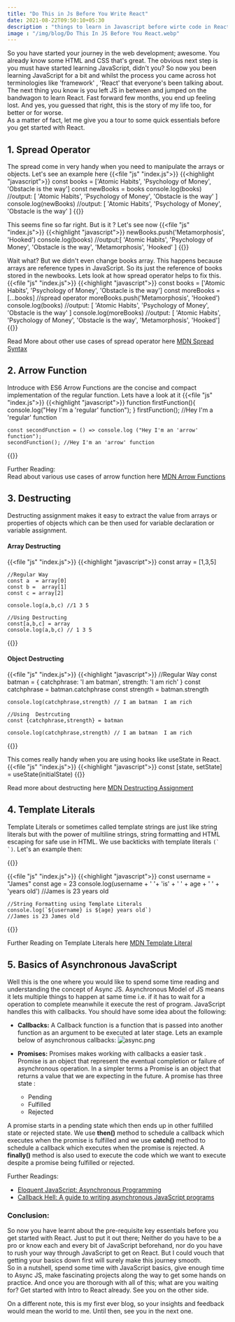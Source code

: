 ```yaml
---
title: "Do This in Js Before You Write React"
date: 2021-08-22T09:50:10+05:30
description : "things to learn in Javascript before wirte code in React JS"
image : "/img/blog/Do This In JS Before You React.webp"
---
```


So you have started your journey in the web development; awesome. You already know some HTML and CSS that's great. The obvious next step is you must have started learning JavaScript, didn't you? So now you been learning JavaScript for a bit and whilst the process you came across hot terminologies like 'framework' , 'React' that everyone's been talking about. The next thing you know is you left JS in between and jumped on the bandwagon to learn React. Fast forward few months, you end up feeling lost. And yes, you guessed that right, this is the story of my life too, for better or for worse.  
As a matter of fact, let me give you a tour to some quick essentials before you get started with React.

## 1. Spread Operator

The spread come in very handy when you need to manipulate the arrays or objects. Let's see an example here
{{<file "js" "index.js">}}
{{<highlight "javascript">}}
    const books  = ['Atomic Habits', 'Psychology of Money', 'Obstacle is the way']
    const newBooks = books
    console.log(books)
    //output: [ 'Atomic Habits', 'Psychology of Money', 'Obstacle is the way' ]
    console.log(newBooks)
    //output: [ 'Atomic Habits', 'Psychology of Money', 'Obstacle is the way' ]
{{</highlight>}}    

This seems fine so far right. But is it ? Let's see now
{{<file "js" "index.js">}}
{{<highlight "javascript">}}
    newBooks.push('Metamorphosis', 'Hooked')
    console.log(books)
    //output:[ 'Atomic Habits', 'Psychology of Money', 'Obstacle is the way', 'Metamorphosis', 'Hooked' ]
{{</highlight>}}    

Wait what? But we didn't even change books array. This happens because arrays are reference types in JavaScript. So its just the reference of books stored in the newbooks. Lets look at how spread operator helps to fix this.
{{<file "js" "index.js">}}
{{<highlight "javascript">}}
    const books  = ['Atomic Habits', 'Psychology of Money', 'Obstacle is the way']
    const moreBooks = [...books] //spread operator
    moreBooks.push('Metamorphosis', 'Hooked')
    console.log(books)
    //output: [ 'Atomic Habits', 'Psychology of Money', 'Obstacle is the way' ]
    console.log(moreBooks)
    //output: [ 'Atomic Habits', 'Psychology of Money', 'Obstacle is the way', 'Metamorphosis', 'Hooked']
{{</highlight>}}    

Read More about other use cases of spread operator here [MDN Spread Syntax](https://developer.mozilla.org/en-US/docs/Web/JavaScript/Reference/Operators/Spread_syntax)

## 2. Arrow Function

Introduce with ES6 Arrow Functions are the concise and compact implementation of the regular function. Lets have a look at it
{{<file "js" "index.js">}}
{{<highlight "javascript">}}
    function firstFunction(){
        console.log("Hey I'm a 'regular' function");
      }
    firstFunction(); //Hey I'm a 'regular' function
    
    const secondFunction = () => console.log ("Hey I'm an 'arrow' function"); 
    secondFunction(); //Hey I'm an 'arrow' function
{{</highlight>}}    

Further Reading:  
Read about various use cases of arrow function here [MDN Arrow Functions](https://developer.mozilla.org/en-US/docs/Web/JavaScript/Reference/Functions/Arrow_functions)

## 3. Destructing

Destructing assignment makes it easy to extract the value from arrays or properties of objects which can be then used for variable declaration or variable assignment.

#### Array Destructing
{{<file "js" "index.js">}}
{{<highlight "javascript">}}
    const array = [1,3,5]
    
    //Regular Way
    const a  = array[0]
    const b =  array[1]
    const c = array[2]
    
    console.log(a,b,c) //1 3 5
    
    //Using Destructing
    const[a,b,c] = array
    console.log(a,b,c) // 1 3 5
{{</highlight>}}    

#### Object Destructing
{{<file "js" "index.js">}}
{{<highlight "javascript">}}
    //Regular Way
    const batman = {
      catchphrase: 'I am batman',
      strength: 'I am rich'
    }
    const catchphrase = batman.catchphrase
    const strength = batman.strength
    
    console.log(catchphrase,strength) // I am batman  I am rich
    
    //Using  Destrcuting
    const {catchphrase,strength} = batman
    
    console.log(catchphrase,strength) // I am batman  I am rich
{{</highlight>}}    

This comes really handy when you are using hooks like useState in React.
{{<file "js" "index.js">}}
{{<highlight "javascript">}}
      const [state, setState] = useState(initialState)
{{</highlight>}}

Read more about destructing here [MDN Destructing Assignment](https://developer.mozilla.org/en-US/docs/Web/JavaScript/Reference/Operators/Destructuring_assignment)

## 4. Template Literals

Template Literals or sometimes called template strings are just like string literals but with the power of multiline strings, string formatting and HTML escaping for safe use in HTML. We use backticks with template literals ``(` `)``. Let's an example then:

{{<blog-post-ad>}}

{{<file "js" "index.js">}}
{{<highlight "javascript">}}
    const username = "James"
    const age = 23
    console.log(username + ' '+ 'is' + ' ' + age + ' ' + 'years old')
    //James is 23 years old
    
    //String Formatting using Template Literals
    console.log(`${username} is ${age} years old`)
    //James is 23 James old
{{</highlight>}}    

Further Reading on Template Literals here [MDN Template Literal](https://developer.mozilla.org/en-US/docs/Web/JavaScript/Reference/Template_literals)

## 5. Basics of Asynchronous JavaScript

Well this is the one where you would like to spend some time reading and understanding the concept of Async JS. Asynchronous Model of JS means it lets multiple things to happen at same time i.e. if it has to wait for a operation to complete meanwhile it execute the rest of program. JavaScript handles this with callbacks. You should have some idea about the following:

*   **Callbacks:** A Callback function is a function that is passed into another function as an argument to be executed at later stage. Lets an example below of asynchronous callbacks: ![async.png](https://cdn.hashnode.com/res/hashnode/image/upload/v1629451565961/W5j-cN9Px.png?auto=compress,format&format=webp)

*   **Promises:** Promises makes working with callbacks a easier task . Promise is an object that represent the eventual completion or failure of asynchronous operation. In a simpler terms a Promise is an object that returns a value that we are expecting in the future. A promise has three state :
    *   Pending
    *   Fulfilled
    *   Rejected

A promise starts in a pending state which then ends up in other fulfilled state or rejected state. We use **then()** method to schedule a callback which executes when the promise is fulfilled and we use **catch()** method to schedule a callback which executes when the promise is rejected. A **finally()** method is also used to execute the code which we want to execute despite a promise being fulfilled or rejected.

Further Readings:

*   [Eloquent JavaScript: Asynchronous Programming](https://eloquentjavascript.net/11_async.html)
*   [Callback Hell: A guide to writing asynchronous JavaScript programs](http://callbackhell.com)

### Conclusion:

So now you have learnt about the pre-requisite key essentials before you get started with React. Just to put it out there; Neither do you have to be a pro or know each and every bit of JavaScript beforehand, nor do you have to rush your way through JavaScript to get on React. But I could vouch that getting your basics down first will surely make this journey smooth.  
So in a nutshell, spend some time with JavaScript basics, give enough time to Async JS, make fascinating projects along the way to get some hands on practice. And once you are thorough with all of this; what are you waiting for? Get started with Intro to React already. See you on the other side.

On a different note, this is my first ever blog, so your insights and feedback would mean the world to me. Until then, see you in the next one.